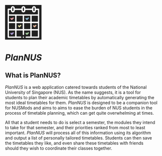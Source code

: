 <img src="view\src\assets\logo_dark_bg.png" alt="drawing" width="120"/>

# *PlanNUS*


## What is PlanNUS?
*PlanNUS* is a web application catered towards students of the National University of Singapore (NUS). As the name suggests, it is a tool for students to plan their academic timetables by automatically generating the most ideal timetables for them. *PlanNUS* is designed to be a companion tool for NUSMods and aims to aims to ease the burden of NUS students in the process of timetable planning, which can get quite overwhelming at times.

All that a student needs to do is select a semester, the modules they intend to take for that semester, and their priorities ranked from most to least important. *PlanNUS* will process all of this information using its algorithm and output a list of personally tailored timetables. Students can then save the timetables they like, and even share these timetables with friends should they wish to coordinate their classes together.